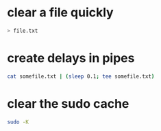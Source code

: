 # clear a file quickly
```bash
> file.txt
```

# create delays in pipes
```bash
cat somefile.txt | (sleep 0.1; tee somefile.txt)
```

# clear the sudo cache
```bash
sudo -K
```
